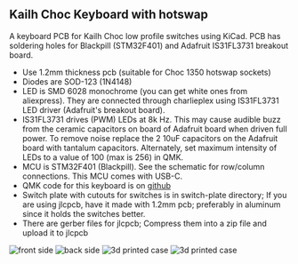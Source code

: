 ## Kailh Choc Keyboard with hotswap

A keyboard PCB for Kailh Choc low profile switches using KiCad. PCB has
soldering holes for Blackpill (STM32F401) and Adafruit IS31FL3731 breakout
board.

- Use 1.2mm thickness pcb (suitable for Choc 1350 hotswap sockets)
- Diodes are SOD-123 (1N4148)
- LED is SMD 6028 monochrome (you can get white ones from aliexpress). They are
  connected through charlieplex using IS31FL3731 LED driver (Adafruit's
  breakout board). 
- IS31FL3731 drives (PWM) LEDs at 8k Hz. This may cause audible buzz from the
  ceramic capacitors on board of Adafruit board when driven full power. To
  remove noise replace the 2 10uF capacitors on the Adafruit board with
  tantalum capacitors. Alternately, set maximum intensity of LEDs to a value of
  100 (max is 256) in QMK.
- MCU is STM32F401 (Blackpill). See the schematic for row/column connections.
  This MCU comes with USB-C.
- QMK code for this keyboard is on
  [github](https://github.com/girishji/qmk_firmware/tree/girish_dev_branch/keyboards/chockb/rev1)
- Switch plate with cutouts for switches is in switch-plate directory; If you are
  using jlcpcb, have it made with 1.2mm pcb; preferably in aluminum since it holds
  the switches better.
- There are gerber files for jlcpcb; Compress them into a zip file and upload
  it to jlcpcb

![front side](https://i.imgur.com/7ngL65q.jpg)
![back side](https://i.imgur.com/xvfgL1L.jpg)
![3d printed case](https://i.imgur.com/risvk8Q.jpg?1)
![3d printed case](https://i.imgur.com/H77lyNH.jpg?1)
